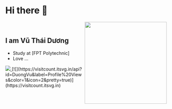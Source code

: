 # Hi there 👋

<div align="left">
<a href="https://app.daily.dev/Dyong46">
    <img width="256" align="right"
    src="https://api.daily.dev/devcards/d8bd2151691f4595911277902bfb3df1.png?r=xr1"
    />
</a>
</div>

<br/>

## I am Vũ Thái Dương 
- Study at [FPT Polytechnic]
- Love ...
<a href="https://visitcount.itsvg.in">
  <img src="https://visitcount.itsvg.in/api?id=DuongVu&label=Profile%20Views&color=1&icon=2&pretty=true" />
</a>
[![](https://visitcount.itsvg.in/api?id=DuongVu&label=Profile%20Views&color=1&icon=2&pretty=true)](https://visitcount.itsvg.in)

